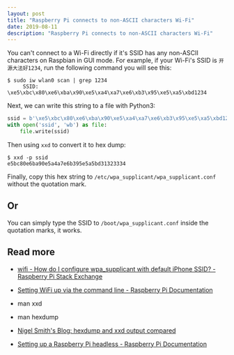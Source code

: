 ```yaml
---
layout: post
title: "Raspberry Pi connects to non-ASCII characters Wi-Fi"
date: 2019-08-11
description: "Raspberry Pi connects to non-ASCII characters Wi-Fi"
---
```


You can't connect to a Wi-Fi directly if it's SSID has any non-ASCII characters on Raspbian in GUI mode. For example, if your Wi-Fi's SSID is `开源大法好1234`, run the following command you will see this:

```
$ sudo iw wlan0 scan | grep 1234
     SSID: \xe5\xbc\x80\xe6\xba\x90\xe5\xa4\xa7\xe6\xb3\x95\xe5\xa5\xbd1234
```

Next, we can write this string to a file with Python3:

```python
ssid = b'\xe5\xbc\x80\xe6\xba\x90\xe5\xa4\xa7\xe6\xb3\x95\xe5\xa5\xbd1234'
with open('ssid', 'wb') as file:
    file.write(ssid)
```

Then using `xxd` to convert it to hex dump:

```
$ xxd -p ssid
e5bc80e6ba90e5a4a7e6b395e5a5bd31323334 
```

Finally, copy this hex string to `/etc/wpa_supplicant/wpa_supplicant.conf` without the quotation mark.

## Or

You can simply type the SSID to `/boot/wpa_supplicant.conf` inside the quotation marks, it works.

## Read more

- [wifi - How do I configure wpa_supplicant with default iPhone SSID? - Raspberry Pi Stack Exchange](https://raspberrypi.stackexchange.com/questions/41069/how-do-i-configure-wpa-supplicant-with-default-iphone-ssid)

- [Setting WiFi up via the command line - Raspberry Pi Documentation](https://www.raspberrypi.org/documentation/configuration/wireless/wireless-cli.md)

- man xxd

- man hexdump

- [Nigel Smith's Blog: hexdump and xxd output compared](http://nwsmith.blogspot.com/2012/07/hexdump-and-xxd-output-compared.html)

- [Setting up a Raspberry Pi headless - Raspberry Pi Documentation](https://www.raspberrypi.org/documentation/configuration/wireless/headless.md)
